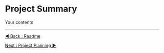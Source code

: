 # Project Summary

Your contents
















---
[◀ Back : Readme](https://github.com/rootReb0rn/iMedic)  

[Next : Project Planning ▶](https://github.com/rootReb0rn/iMedic/blob/c82d0b35b06a28637e090ce67944c0855c590fef/Documentation/B_PROJECT_PLANNING.md)